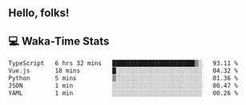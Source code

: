 
## Hello, folks!

## 💻 Waka-Time Stats
<!--START_SECTION:waka-->

```txt
TypeScript   6 hrs 32 mins   ███████████████████████▒░   93.11 %
Vue.js       18 mins         █░░░░░░░░░░░░░░░░░░░░░░░░   04.32 %
Python       5 mins          ▒░░░░░░░░░░░░░░░░░░░░░░░░   01.36 %
JSON         1 min           ░░░░░░░░░░░░░░░░░░░░░░░░░   00.47 %
YAML         1 min           ░░░░░░░░░░░░░░░░░░░░░░░░░   00.26 %
```

<!--END_SECTION:waka-->


<br>


<!---
ShivamJhaa/ShivamJhaa is a ✨ special ✨ repository because its `README.md` (this file) appears on your GitHub profile.
You can click the Preview link to take a look at your changes.
--->
